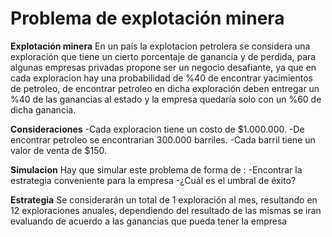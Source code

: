 # Problema de explotación minera

**Explotación minera**
En un país la explotacion petrolera se considera una exploración que tiene un cierto porcentaje de ganancia y de perdida, para algunas empresas privadas propone ser un negocio desafiante, ya que en cada exploracion hay una probabilidad de %40 de encontrar yacimientos de petroleo, de encontrar petroleo en dicha exploración deben entregar un %40 de las ganancias al estado y la empresa quedaría solo con un %60 de dicha ganancia.

**Consideraciones**
-Cada exploracion tiene un costo de $1.000.000.
-De encontrar petroleo se encontrarian 300.000 barriles.
-Cada barril tiene un valor de venta de $150.

**Simulacion**
Hay que simular este problema de forma de :
-Encontrar la estrategia conveniente para la empresa
-¿Cuál es el umbral de éxito?

**Estrategia**
Se considerarán un total de 1 exploración al mes, resultando en 12 exploraciones anuales, dependiendo del resultado de las mismas se iran evaluando de acuerdo a    las ganancias que pueda tener la empresa